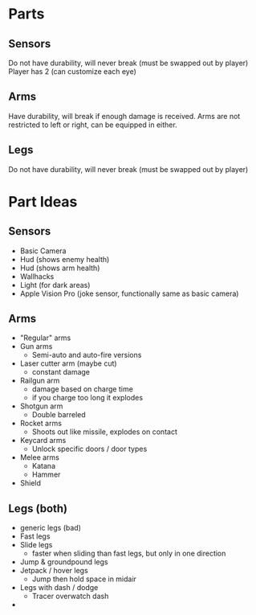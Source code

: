 # Parts
## Sensors
Do not have durability, will never break (must be swapped out by player)
Player has 2 (can customize each eye)
## Arms
Have durability, will break if enough damage is received.
Arms are not restricted to left or right, can be equipped in either.
## Legs
Do not have durability, will never break (must be swapped out by player)
# Part Ideas
## Sensors
- Basic Camera
- Hud (shows enemy health)
- Hud (shows arm health)
- Wallhacks
- Light (for dark areas)
- Apple Vision Pro (joke sensor, functionally same as basic camera)
## Arms
- "Regular" arms
- Gun arms
	- Semi-auto and auto-fire versions
- Laser cutter arm (maybe cut)
	- constant damage
- Railgun arm
	- damage based on charge time
	- if you charge too long it explodes
- Shotgun arm
	- Double barreled
- Rocket arms
	- Shoots out like missile, explodes on contact
- Keycard arms
	- Unlock specific doors / door types
- Melee arms
	- Katana
	- Hammer
- Shield
## Legs (both)
- generic legs (bad)
- Fast legs
- Slide legs
	- faster when sliding than fast legs, but only in one direction
- Jump & groundpound legs
- Jetpack / hover legs
	- Jump then hold space in midair
- Legs with dash / dodge
	- Tracer overwatch dash
- 